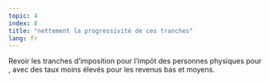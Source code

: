 ```yaml
---
topic: 4
index: 8
title: "nettement la progressivité de ces tranches"
lang: fr
---
```

Revoir les tranches d’imposition pour l’impôt des personnes physiques pour ,
avec des taux moins élevés pour les revenus bas et moyens.
